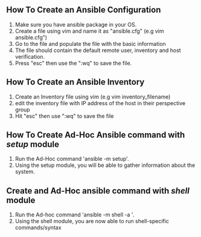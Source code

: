 ## How To Create an Ansible Configuration
1. Make sure you have ansible package in your OS.
2. Create a file using vim and name it as "ansible.cfg" (e.g vim ansible.cfg")
3. Go to the file and populate the file with the basic information 
4. The file should contain the default remote user, inventory and host verification.
5. Press "esc" then use the ":wq" to save the file.

## How To Create an Ansible Inventory
1. Create an Inventory file using vim (e.g vim inventory_filename)
2. edit the inventory file with IP address of the host in their perspective group
3. Hit "esc" then use ":wq" to save the file 

## How To Create Ad-Hoc Ansible command with *setup* module
1. Run the Ad-Hoc command 'ansible <group or host_name> -m setup'.
2. Using the setup module, you will be able to gather information about the system.

## Create and Ad-Hoc ansible command with *shell* module
1. Run the Ad-hoc command 'ansible <group or host_name> -m shell -a <bash arguments>'.
2. Using the shell module, you are now able to run shell-specific commands/syntax
